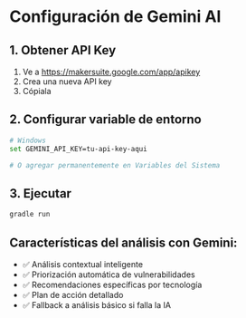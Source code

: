 # Configuración de Gemini AI

## 1. Obtener API Key
1. Ve a https://makersuite.google.com/app/apikey
2. Crea una nueva API key
3. Cópiala

## 2. Configurar variable de entorno
```bash
# Windows
set GEMINI_API_KEY=tu-api-key-aqui

# O agregar permanentemente en Variables del Sistema
```

## 3. Ejecutar
```bash
gradle run
```

## Características del análisis con Gemini:
- ✅ Análisis contextual inteligente
- ✅ Priorización automática de vulnerabilidades  
- ✅ Recomendaciones específicas por tecnología
- ✅ Plan de acción detallado
- ✅ Fallback a análisis básico si falla la IA